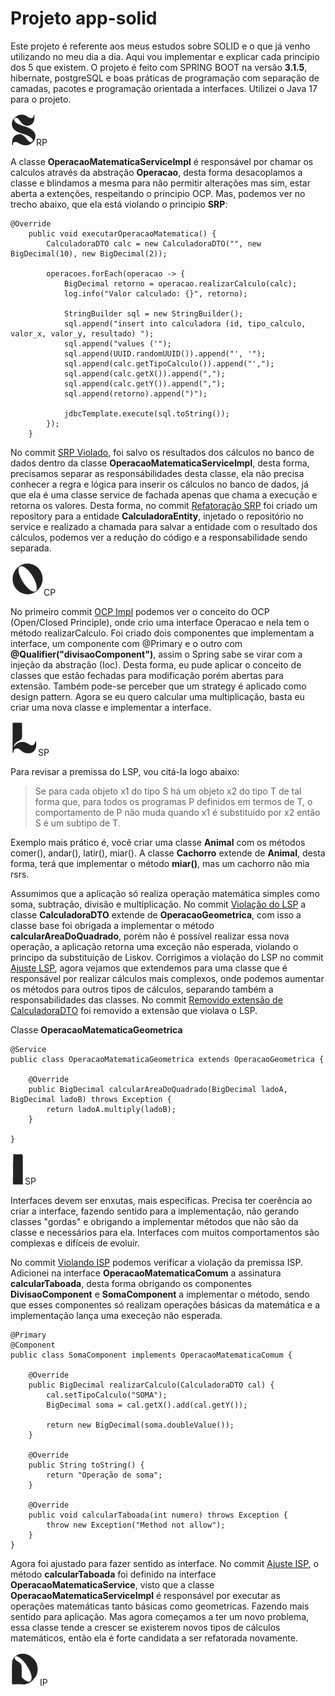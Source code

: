 # Projeto app-solid
Este projeto é referente aos meus estudos sobre SOLID e o que já venho utilizando no meu dia a dia. Aqui vou implementar e explicar cada principio dos 5 que existem.
O projeto é feito com SPRING BOOT na versão **3.1.5**, hibernate, postgreSQL e boas práticas de programação com separação de camadas, pacotes e programação orientada a interfaces.
Utilizei o Java 17 para o projeto.

![S](https://github.com/guigomes91/app-solid/blob/master/src/main/resources/static/assets/S_BG.png)RP

A classe **OperacaoMatematicaServiceImpl** é responsável por chamar os calculos através da abstração **Operacao**, desta forma desacoplamos a classe e blindamos a mesma 
para não permitir alterações mas sim, estar aberta a extenções, respeitando o principio OCP. Mas, podemos ver no trecho abaixo, que ela está violando o principio **SRP**:

```
@Override
	public void executarOperacaoMatematica() {
		CalculadoraDTO calc = new CalculadoraDTO("", new BigDecimal(10), new BigDecimal(2));
		
		operacoes.forEach(operacao -> {
			BigDecimal retorno = operacao.realizarCalculo(calc);
			log.info("Valor calculado: {}", retorno);
			
			StringBuilder sql = new StringBuilder();
			sql.append("insert into calculadora (id, tipo_calculo, valor_x, valor_y, resultado) ");
			sql.append("values ('");
			sql.append(UUID.randomUUID()).append("', '");
			sql.append(calc.getTipoCalculo()).append("',");
			sql.append(calc.getX()).append(",");
			sql.append(calc.getY()).append(",");
			sql.append(retorno).append(")");
			
			jdbcTemplate.execute(sql.toString());
		});
	}
```

No commit [SRP Violado](https://github.com/guigomes91/app-solid/commit/b915013f2ce0c2241a0f3c00b525afbd60cdbb98), foi salvo os resultados dos cálculos no banco de dados dentro da classe **OperacaoMatematicaServiceImpl**, desta forma, precisamos
separar as responsábilidades desta classe, ela não precisa conhecer a regra e lógica para inserir os cálculos no banco de dados, já que ela é uma classe service de fachada apenas que chama a execução e retorna os valores.
Desta forma, no commit [Refatoração SRP](https://github.com/guigomes91/app-solid/commit/cb8b1b5686479bb831b306cb47e290e6b8a54f60) foi criado um repository para a entidade **CalculadoraEntity**, injetado o repositório no service e realizado a chamada para salvar 
a entidade com o resultado dos cálculos, podemos ver a redução do código e a responsabilidade sendo separada.

![O](https://github.com/guigomes91/app-solid/blob/master/src/main/resources/static/assets/O_BG.png)CP

No primeiro commit [OCP Impl](https://github.com/guigomes91/app-solid/commit/865ea4fc5244968d8bec768f9139abf88d415339#diff-bb2848a183e7299ddae9d28f9c750c17468172083578132930a1f9f52a6a350f) podemos ver o conceito do OCP (Open/Closed Principle), onde crio uma interface Operacao e nela tem o método realizarCalculo.
Foi criado dois componentes que implementam a interface, um componente com @Primary e o outro com **@Qualifier("divisaoComponent")**, assim o Spring sabe se virar com a injeção da 
abstração (Ioc).
Desta forma, eu pude aplicar o conceito de classes que estão fechadas para modificação porém abertas para extensão. Também pode-se perceber que um strategy é aplicado
como design pattern. Agora se eu quero calcular uma multiplicação, basta eu criar uma nova classe e implementar a interface.

![L](https://github.com/guigomes91/app-solid/blob/master/src/main/resources/static/assets/L_BG.png)SP

Para revisar a premissa do LSP, vou citá-la logo abaixo:

>Se para cada objeto x1 do tipo S há um objeto x2 do tipo T de tal forma que, para todos os programas P definidos em termos de T,
>o comportamento de P não muda quando x1 é substituído por x2 então S é um subtipo de T.

Exemplo mais prático é, você criar uma classe **Animal** com os métodos comer(), andar(), latir(), miar().
A classe **Cachorro** extende de **Animal**, desta forma, terá que implementar o método **miar()**, mas um cachorro não mia rsrs.

Assumimos que a aplicação só realiza operação matemática simples como soma, subtração, divisão e multiplicação. No commit [Violação do LSP](https://github.com/guigomes91/app-solid/commit/ca09858bfcdd9577eeae97dd9e9ded220d835bd0) a classe **CalculadoraDTO** extende de 
**OperacaoGeometrica**, com isso a classe base foi obrigada a implementar o método **calcularAreaDoQuadrado**, porém não é possível realizar essa nova operação, a aplicação retorna uma exceção não esperada, violando o principo da substituição de Liskov.
Corrigimos a violação do LSP no commit [Ajuste LSP](https://github.com/guigomes91/app-solid/commit/6aca9ea441a608f8d90aece1b11dcd19a3b1504a), agora vejamos que extendemos para uma classe que é responsável por realizar cálculos mais complexos, onde podemos aumentar os métodos para outros tipos de cálculos, separando também a responsabilidades das classes.
No commit [Removido extensão de CalculadoraDTO](https://github.com/guigomes91/app-solid/commit/5fee06d20350a8a42fa6dbf27119989b5be407d2) foi removido a extensão que violava o LSP.

Classe **OperacaoMatematicaGeometrica**

```
@Service
public class OperacaoMatematicaGeometrica extends OperacaoGeometrica {
	
	@Override
	public BigDecimal calcularAreaDoQuadrado(BigDecimal ladoA, BigDecimal ladoB) throws Exception {
		return ladoA.multiply(ladoB);
	}

}
```

![I](https://github.com/guigomes91/app-solid/blob/master/src/main/resources/static/assets/I_BG.png)SP

Interfaces devem ser enxutas, mais especificas. Precisa ter coerência ao criar a interface, fazendo sentido para a implementação, não gerando classes "gordas" e obrigando a implementar métodos que não são da classe e necessários para ela. 
Interfaces com muitos comportamentos são complexas e difíceis de evoluir.

No commit [Violando ISP](https://github.com/guigomes91/app-solid/commit/5f1e64e735159b599adda48a1b93f975f4cba302) podemos verificar a violação da premissa ISP. Adicionei na interface **OperacaoMatematicaComum**
a assinatura **calcularTaboada**, desta forma obrigando os componentes **DivisaoComponent** e **SomaComponent** a implementar o método, sendo que esses componentes só realizam operações básicas da matemática e a implementação lança uma execeção não esperada.

```
@Primary
@Component
public class SomaComponent implements OperacaoMatematicaComum {

	@Override
	public BigDecimal realizarCalculo(CalculadoraDTO cal) {
		cal.setTipoCalculo("SOMA");
		BigDecimal soma = cal.getX().add(cal.getY());
		
		return new BigDecimal(soma.doubleValue());
	}

	@Override
	public String toString() {
		return "Operação de soma";
	}

	@Override
	public void calcularTaboada(int numero) throws Exception {
		throw new Exception("Method not allow");
	}
}
```
Agora foi ajustado para fazer sentido as interface. No commit [Ajuste ISP](https://github.com/guigomes91/app-solid/commit/d88c3fdbc389bfc7e632aa83b8ec8889a796ce28), o método **calcularTaboada** foi definido na 
interface **OperacaoMatematicaService**, visto que a classe **OperacaoMatematicaServiceImpl** é responsável por executar as operações matemáticas tanto básicas como geometricas. Fazendo mais sentido para aplicação.
Mas agora começamos a ter um novo problema, essa classe tende a crescer se existerem novos tipos de cálculos matemáticos, então ela é forte candidata a ser refatorada novamente.

![D](https://github.com/guigomes91/app-solid/blob/master/src/main/resources/static/assets/D_BG.png)IP
